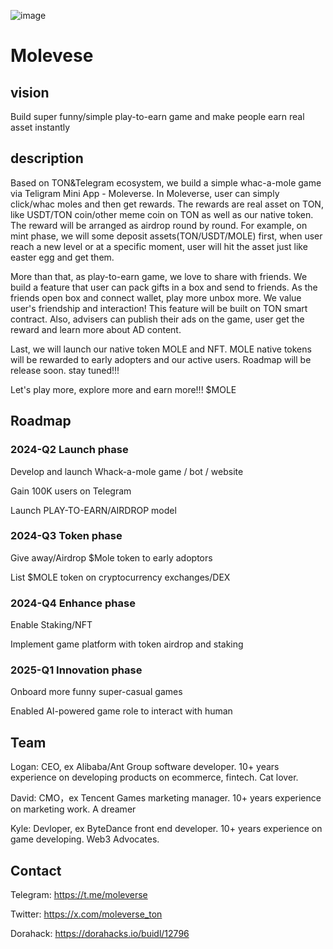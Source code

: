 ![image](./banner.png)


# Molevese

## vision

Build super funny/simple play-to-earn game and make people earn real asset instantly

## description

Based on TON&Telegram ecosystem, we build a simple whac-a-mole game via Teligram Mini App - Moleverse. In Moleverse, user can simply click/whac moles and then get rewards. The rewards are real asset on TON, like USDT/TON coin/other meme coin on TON as well as our native token. The reward will be arranged as airdrop round by round. For example, on mint phase, we will some deposit assets(TON/USDT/MOLE) first, when user reach a new level or at a specific moment, user will hit the asset just like easter egg and get them.

More than that, as play-to-earn game, we love to share with friends. We build a feature that user can pack gifts in a box and send to friends. As the friends open box and connect wallet, play more unbox more. We value user's friendship and interaction! This feature will be built on TON smart contract. Also, advisers can publish their ads on the game, user get the reward and learn more about AD content.

Last, we will launch our native token MOLE and NFT. MOLE native tokens will be rewarded to early adopters and our active users. Roadmap will be release soon. stay tuned!!!

Let's play more, explore more and earn more!!! $MOLE


## Roadmap

### 2024-Q2 Launch phase

Develop and launch Whack-a-mole game / bot / website

Gain 100K users on Telegram

Launch PLAY-TO-EARN/AIRDROP model

### 2024-Q3 Token phase

Give away/Airdrop $Mole token to early adoptors

List $MOLE token on cryptocurrency exchanges/DEX

### 2024-Q4 Enhance phase

Enable Staking/NFT

Implement game platform with token airdrop and staking

### 2025-Q1 Innovation phase

Onboard more funny super-casual games

Enabled AI-powered game role to interact with human

## Team

Logan: CEO, ex Alibaba/Ant Group software developer. 10+ years experience on developing products on ecommerce, fintech. Cat lover.

David: CMO，ex Tencent Games  marketing manager. 10+ years experience on marketing work. A dreamer

Kyle: Devloper, ex ByteDance front end developer. 10+ years experience on game developing. Web3 Advocates.


## Contact

Telegram: https://t.me/moleverse

Twitter: https://x.com/moleverse_ton

Dorahack: https://dorahacks.io/buidl/12796

